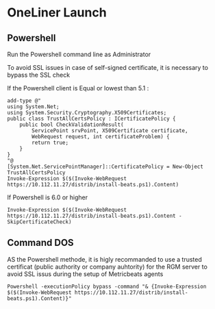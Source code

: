 # OneLiner Launch

## Powershell

Run the Powershell command line as Administrator

To avoid SSL issues in case of self-signed certificate, it is necessary to bypass the SSL check

If the Powershell client is Equal or lowest than 5.1 :

```
add-type @"
using System.Net;
using System.Security.Cryptography.X509Certificates;
public class TrustAllCertsPolicy : ICertificatePolicy {
    public bool CheckValidationResult(
        ServicePoint srvPoint, X509Certificate certificate,
        WebRequest request, int certificateProblem) {
        return true;
    }
}
"@
[System.Net.ServicePointManager]::CertificatePolicy = New-Object TrustAllCertsPolicy
Invoke-Expression $($(Invoke-WebRequest https://10.112.11.27/distrib/install-beats.ps1).Content)
```

If Powershell is 6.0 or higher

```
Invoke-Expression $($(Invoke-WebRequest https://10.112.11.27/distrib/install-beats.ps1).Content -SkipCertificateCheck)
```


## Command DOS
AS the Powershell methode, it is higly recommanded to use a trusted certificat (public authority or company auhtority) for the RGM server to avoid SSL issus during the setup of Metricbeats agents

```
Powershell -executionPolicy bypass -command "& {Invoke-Expression $($(Invoke-WebRequest https://10.112.11.27/distrib/install-beats.ps1).Content)}"
```
